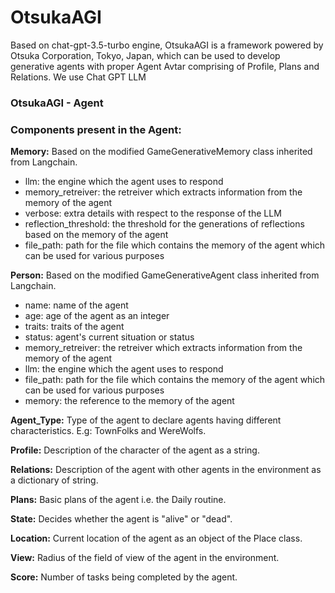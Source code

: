 # OtsukaAGI

Based on chat-gpt-3.5-turbo engine, OtsukaAGI is a framework powered by Otsuka Corporation, Tokyo, Japan, which can be used to develop generative agents
with proper Agent Avtar comprising of Profile, Plans and Relations.
We use Chat GPT LLM 

### OtsukaAGI - Agent
### Components present in the Agent:
__Memory:__ Based on the modified GameGenerativeMemory class inherited from Langchain. <br>
* llm: the engine which the agent uses to respond
* memory_retreiver: the retreiver which extracts information from the memory of the agent
* verbose: extra details with respect to the response of the LLM
* reflection_threshold: the threshold for the generations of reflections based on the memory of the agent
* file_path: path for the file which contains the memory of the agent which can be used for various purposes

__Person:__ Based on the modified GameGenerativeAgent class inherited from Langchain. <br>
* name: name of the agent
* age: age of the agent as an integer
* traits: traits of the agent
* status: agent's current situation or status
* memory_retreiver: the retreiver which extracts information from the memory of the agent
* llm: the engine which the agent uses to respond
* file_path: path for the file which contains the memory of the agent which can be used for various purposes
* memory: the reference to the memory of the agent

__Agent_Type:__ Type of the agent to declare agents having different characteristics. E.g: TownFolks and WereWolfs. <br>

__Profile:__ Description of the character of the agent as a string. <br>

__Relations:__ Description of the agent with other agents in the environment as a dictionary of string. <br>

__Plans:__ Basic plans of the agent i.e. the Daily routine. <br>

__State:__ Decides whether the agent is "alive" or "dead". <br>

__Location:__ Current location of the agent as an object of the Place class. <br>

__View:__ Radius of the field of view of the agent in the environment. <br>

__Score:__ Number of tasks being completed by the agent. <br>



